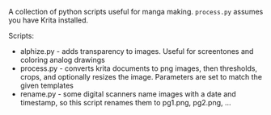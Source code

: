 A collection of python scripts useful for manga making. `process.py` assumes you have Krita installed.

Scripts:
* alphize.py - adds transparency to images. Useful for screentones and coloring analog drawings
* process.py - converts krita documents to png images, then thresholds, crops, and optionally resizes the image. Parameters are set to match the given templates
* rename.py - some digital scanners name images with a date and timestamp, so this script renames them to pg1.png, pg2.png, ...